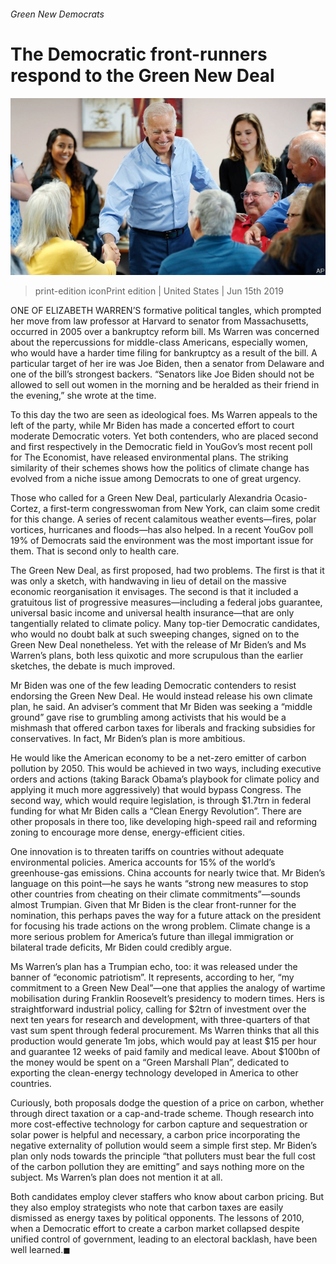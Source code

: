 ###### Green New Democrats

# The Democratic front-runners respond to the Green New Deal 

![image](images/20190615_USP006_0.jpg) 

> print-edition iconPrint edition | United States | Jun 15th 2019 

ONE OF ELIZABETH WARREN’S formative political tangles, which prompted her move from law professor at Harvard to senator from Massachusetts, occurred in 2005 over a bankruptcy reform bill. Ms Warren was concerned about the repercussions for middle-class Americans, especially women, who would have a harder time filing for bankruptcy as a result of the bill. A particular target of her ire was Joe Biden, then a senator from Delaware and one of the bill’s strongest backers. “Senators like Joe Biden should not be allowed to sell out women in the morning and be heralded as their friend in the evening,” she wrote at the time. 

To this day the two are seen as ideological foes. Ms Warren appeals to the left of the party, while Mr Biden has made a concerted effort to court moderate Democratic voters. Yet both contenders, who are placed second and first respectively in the Democratic field in YouGov’s most recent poll for The Economist, have released environmental plans. The striking similarity of their schemes shows how the politics of climate change has evolved from a niche issue among Democrats to one of great urgency. 

Those who called for a Green New Deal, particularly Alexandria Ocasio-Cortez, a first-term congresswoman from New York, can claim some credit for this change. A series of recent calamitous weather events—fires, polar vortices, hurricanes and floods—has also helped. In a recent YouGov poll 19% of Democrats said the environment was the most important issue for them. That is second only to health care. 

The Green New Deal, as first proposed, had two problems. The first is that it was only a sketch, with handwaving in lieu of detail on the massive economic reorganisation it envisages. The second is that it included a gratuitous list of progressive measures—including a federal jobs guarantee, universal basic income and universal health insurance—that are only tangentially related to climate policy. Many top-tier Democratic candidates, who would no doubt balk at such sweeping changes, signed on to the Green New Deal nonetheless. Yet with the release of Mr Biden’s and Ms Warren’s plans, both less quixotic and more scrupulous than the earlier sketches, the debate is much improved. 

Mr Biden was one of the few leading Democratic contenders to resist endorsing the Green New Deal. He would instead release his own climate plan, he said. An adviser’s comment that Mr Biden was seeking a “middle ground” gave rise to grumbling among activists that his would be a mishmash that offered carbon taxes for liberals and fracking subsidies for conservatives. In fact, Mr Biden’s plan is more ambitious. 

He would like the American economy to be a net-zero emitter of carbon pollution by 2050. This would be achieved in two ways, including executive orders and actions (taking Barack Obama’s playbook for climate policy and applying it much more aggressively) that would bypass Congress. The second way, which would require legislation, is through $1.7trn in federal funding for what Mr Biden calls a “Clean Energy Revolution”. There are other proposals in there too, like developing high-speed rail and reforming zoning to encourage more dense, energy-efficient cities. 

One innovation is to threaten tariffs on countries without adequate environmental policies. America accounts for 15% of the world’s greenhouse-gas emissions. China accounts for nearly twice that. Mr Biden’s language on this point—he says he wants “strong new measures to stop other countries from cheating on their climate commitments”—sounds almost Trumpian. Given that Mr Biden is the clear front-runner for the nomination, this perhaps paves the way for a future attack on the president for focusing his trade actions on the wrong problem. Climate change is a more serious problem for America’s future than illegal immigration or bilateral trade deficits, Mr Biden could credibly argue. 

Ms Warren’s plan has a Trumpian echo, too: it was released under the banner of “economic patriotism”. It represents, according to her, “my commitment to a Green New Deal”—one that applies the analogy of wartime mobilisation during Franklin Roosevelt’s presidency to modern times. Hers is straightforward industrial policy, calling for $2trn of investment over the next ten years for research and development, with three-quarters of that vast sum spent through federal procurement. Ms Warren thinks that all this production would generate 1m jobs, which would pay at least $15 per hour and guarantee 12 weeks of paid family and medical leave. About $100bn of the money would be spent on a “Green Marshall Plan”, dedicated to exporting the clean-energy technology developed in America to other countries. 

Curiously, both proposals dodge the question of a price on carbon, whether through direct taxation or a cap-and-trade scheme. Though research into more cost-effective technology for carbon capture and sequestration or solar power is helpful and necessary, a carbon price incorporating the negative externality of pollution would seem a simple first step. Mr Biden’s plan only nods towards the principle “that polluters must bear the full cost of the carbon pollution they are emitting” and says nothing more on the subject. Ms Warren’s plan does not mention it at all. 

Both candidates employ clever staffers who know about carbon pricing. But they also employ strategists who note that carbon taxes are easily dismissed as energy taxes by political opponents. The lessons of 2010, when a Democratic effort to create a carbon market collapsed despite unified control of government, leading to an electoral backlash, have been well learned.◼ 

